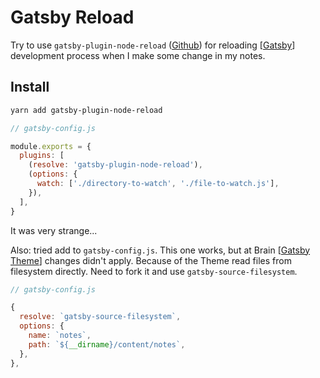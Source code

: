 # Gatsby Reload

Try to use `gatsby-plugin-node-reload` ([Github](https://github.com/d4rekanguok/gatsby-plugin-node-reload)) for reloading [[Gatsby]] development process when I make some change in my notes.

## Install

```bash
yarn add gatsby-plugin-node-reload
```

```js
// gatsby-config.js

module.exports = {
  plugins: [
    (resolve: 'gatsby-plugin-node-reload'),
    (options: {
      watch: ['./directory-to-watch', './file-to-watch.js'],
    }),
  ],
}
```

It was very strange...

Also: tried add to `gatsby-config.js`.
This one works, but at Brain [[Gatsby Theme]] changes didn't apply. Because of the Theme read files from filesystem directly.
Need to fork it and use `gatsby-source-filesystem`.

```js
// gatsby-config.js

{
  resolve: `gatsby-source-filesystem`,
  options: {
    name: `notes`,
    path: `${__dirname}/content/notes`,
  },
},

```

[//begin]: # "Autogenerated link references for markdown compatibility"
[Gatsby]: gatsby "Gatsby"
[Gatsby Theme]: gatsby-theme "Gatsby Theme"
[//end]: # "Autogenerated link references"